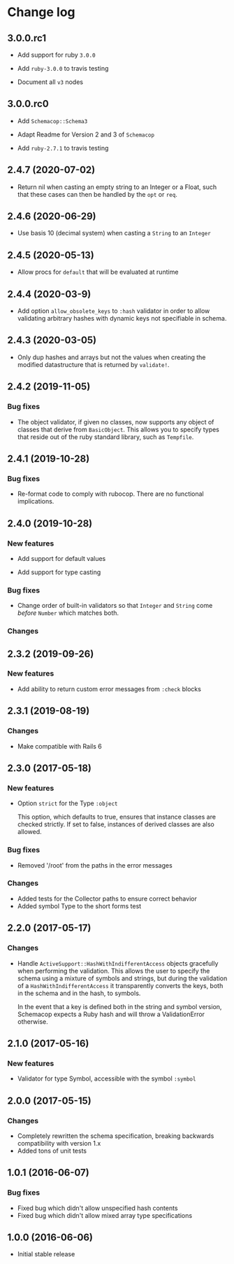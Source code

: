 # Change log

<!--
## master (unreleased)

### New features

### Bug fixes

### Changes
-->

## 3.0.0.rc1

* Add support for ruby `3.0.0`

* Add `ruby-3.0.0` to travis testing

* Document all `v3` nodes

## 3.0.0.rc0

* Add `Schemacop::Schema3`

* Adapt Readme for Version 2 and 3 of `Schemacop`

* Add `ruby-2.7.1` to travis testing

## 2.4.7 (2020-07-02)

* Return nil when casting an empty string to an Integer or a Float,
  such that these cases can then be handled by the `opt` or `req`.

## 2.4.6 (2020-06-29)

* Use basis 10 (decimal system) when casting a `String` to an `Integer`

## 2.4.5 (2020-05-13)

* Allow procs for `default` that will be evaluated at runtime

## 2.4.4 (2020-03-9)

* Add option `allow_obsolete_keys` to `:hash` validator in order to allow
  validating arbitrary hashes with dynamic keys not specifiable in schema.

## 2.4.3 (2020-03-05)

* Only dup hashes and arrays but not the values when creating the modified
  datastructure that is returned by `validate!`.

## 2.4.2 (2019-11-05)

### Bug fixes

* The object validator, if given no classes, now supports any object of classes
  that derive from `BasicObject`. This allows you to specify types that reside
  out of the ruby standard library, such as `Tempfile`.

## 2.4.1 (2019-10-28)

### Bug fixes

* Re-format code to comply with rubocop. There are no functional implications.

## 2.4.0 (2019-10-28)

### New features

* Add support for default values

* Add support for type casting

### Bug fixes

* Change order of built-in validators so that `Integer` and `String` come
  *before* `Number` which matches both.

### Changes

## 2.3.2 (2019-09-26)

### New features

* Add ability to return custom error messages from `:check` blocks

## 2.3.1 (2019-08-19)

### Changes

* Make compatible with Rails 6

## 2.3.0 (2017-05-18)

### New features

* Option `strict` for the Type `:object`

  This option, which defaults to true, ensures that instance classes are checked
  strictly. If set to false, instances of derived classes are also allowed.

### Bug fixes

* Removed '/root' from the paths in the error messages

### Changes

* Added tests for the Collector paths to ensure correct behavior
* Added symbol Type to the short forms test

## 2.2.0 (2017-05-17)

### Changes

* Handle `ActiveSupport::HashWithIndifferentAccess` objects gracefully when
  performing the validation. This allows the user to specify the schema using
  a mixture of symbols and strings, but during the validation of a
  `HashWithIndifferentAccess` it transparently converts the keys, both in the
  schema and in the hash, to symbols.

  In the event that a key is defined both in the string and symbol version,
  Schemacop expects a Ruby hash and will throw a ValidationError otherwise.

## 2.1.0 (2017-05-16)

### New features

* Validator for type Symbol, accessible with the symbol `:symbol`

## 2.0.0 (2017-05-15)

### Changes

* Completely rewritten the schema specification, breaking backwards
  compatibility with version 1.x
* Added tons of unit tests

## 1.0.1 (2016-06-07)

### Bug fixes

* Fixed bug which didn't allow unspecified hash contents
* Fixed bug which didn't allow mixed array type specifications

## 1.0.0 (2016-06-06)

* Initial stable release
